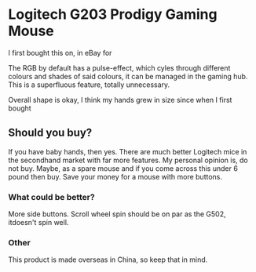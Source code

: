 # Logitech G203 Prodigy Gaming Mouse

I first bought this on, in eBay for 

The RGB by default has a pulse-effect, which cyles through different colours and shades of said colours, it can be managed in the gaming hub. This is a superfluous feature, totally unnecessary.

Overall shape is okay, I think my hands grew in size since when I first bought

## Should you buy?

If you have baby hands, then yes. There are much better Logitech mice in the secondhand market with far more features. My personal opinion is, do not buy. Maybe, as a spare mouse and if you come across this under 6 pound then buy. Save your money for a mouse with more buttons.

### What could be better?

More side buttons. Scroll wheel spin should be on par as the G502, itdoesn't spin well. 

### Other

This product is made overseas in China, so keep that in mind.
